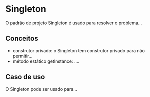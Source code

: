 # Singleton

O padrão de projeto Singleton é usado para resolver o problema...

## Conceitos
- construtor privado: o Singleton tem construtor privado para não permitir...
- método estático getInstance: ....


## Caso de uso

O Singleton pode ser usado para...
